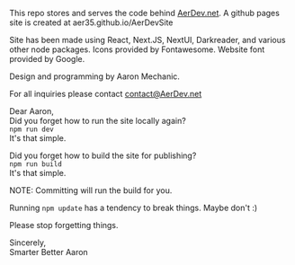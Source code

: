 This repo stores and serves the code behind [AerDev.net](https://aerdev.net).
A github pages site is created at aer35.github.io/AerDevSite

Site has been made using React, Next.JS, NextUI, Darkreader, and various other node packages.
Icons provided by Fontawesome.
Website font provided by Google.

Design and programming by Aaron Mechanic.

For all inquiries please contact [contact@AerDev.net](mailto:contact@AerDev.net)


Dear Aaron,  
Did you forget how to run the site locally again?  
`npm run dev`  
It's that simple.

Did you forget how to build the site for publishing?  
`npm run build`  
It's that simple.

NOTE: Committing will run the build for you.

Running `npm update` has a tendency to break things. Maybe don't :)

Please stop forgetting things.

Sincerely,  
Smarter Better Aaron